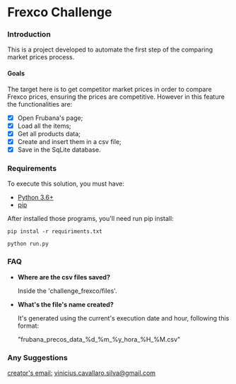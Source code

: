 # Frexco Challenge

### Introduction 
This is a project developed to automate the first step of the comparing market prices process.

#### Goals 

The target here is to get competitor market prices in order to compare Frexco prices, ensuring the prices are competitive. However in this feature the functionalities are: 

- [x] Open Frubana's page;
- [x] Load all the items; 
- [x] Get all products data;
- [x] Create and insert them in a csv file;
- [x] Save in the SqLite database.

### Requirements

To execute this solution, you must have: 
* [Python 3.6+](https://www.python.org/)
* [pip](https://pypi.org/)

After installed those programs, you'll need run pip install:

```pip instal -r requiriments.txt```

```python run.py```

### FAQ

- **Where are the csv files saved?**
  
  Inside the 'challenge_frexco/files'.
  

- **What's the file's name created?** 
  
  It's generated using the current's execution date and hour, following this format:

  "frubana_precos_data_%d_%m_%y_hora_%H_%M.csv"

### Any Suggestions
[creator's email:](vinicius.cavallaro.silva@gmail.com) vinicius.cavallaro.silva@gmail.com